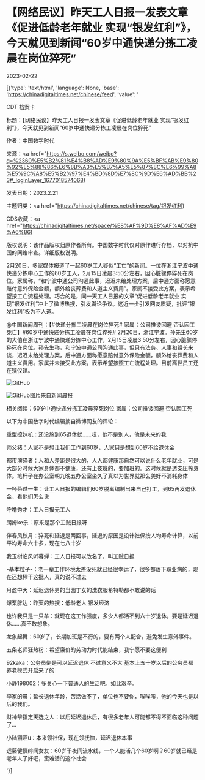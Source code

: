 # 【网络民议】昨天工人日报一发表文章《促进低龄老年就业 实现“银发红利”》，今天就见到新闻“60岁中通快递分拣工凌晨在岗位猝死”

2023-02-22

[{'type': 'text/html', 'language': None, 'base': 'https://chinadigitaltimes.net/chinese/feed', 'value': '

CDT 档案卡

标题：【网络民议】昨天工人日报一发表文章《促进低龄老年就业 实现“银发红利”》，今天就见到新闻“60岁中通快递分拣工凌晨在岗位猝死”

作者：中国数字时代

来源：<a href="https://s.weibo.com/weibo?q=%2360%E5%B2%81%E4%B8%AD%E9%80%9A%E5%BF%AB%E9%80%92%E5%88%86%E6%8B%A3%E5%B7%A5%E5%87%8C%E6%99%A8%E5%9C%A8%E5%B2%97%E4%BD%8D%E7%8C%9D%E6%AD%BB%23#_loginLayer_1677018574068)

发表日期：2023.2.21

主题归类：<a href="https://chinadigitaltimes.net/chinese/tag/银发红利)

CDS收藏：<a href="https://chinadigitaltimes.net/space/%E8%AF%9D%E8%AF%AD%E9%A6%86)

版权说明：该作品版权归原作者所有。中国数字时代仅对原作进行存档，以对抗中国的网络审查。详细版权说明。





2月20日，多家媒体报道了一起60岁工人疑似“工亡”的新闻。一位在浙江宁波中通快递分拣中心工作的60岁工人，2月15日凌晨3:50分左右，因心脏骤停猝死在岗位。家属称，“和宁波中通公司沟通此事，迟迟未给处理方案，后中通方面称愿意赔付意外保险金额，额外给丧葬费和人道主义费用”。家属不接受此方案，表示希望按工亡流程处理。巧合的是，同一天工人日报的文章“促进低龄老年就业 实现“银发红利”冲上了微博热搜，引发舆论争议。这近一步引发网友质疑，批评“银发红利”极为不人道。



@中国新闻周刊：【#快递分拣工凌晨在岗位猝死# 家属：公司推诿回避 否认因工死亡】#60岁中通快递分拣工凌晨在岗位猝死# 2月20日，浙江宁波。孙先生60岁的大伯在浙江宁波中通快递分拣中心工作，2月15日凌晨3:50分左右，因心脏骤停猝死在岗位。孙先生称，和宁波中通公司沟通此事，但只有法务、人事和组长来谈，迟迟未给处理方案，后中通方面称愿意赔付意外保险金额，额外给丧葬费和人道主义费用。家属并未接受此方案，表示希望按照工亡流程处理。目前离世员工还在殡仪馆。



![GitHub](https://chinadigitaltimes.net/chinese/files/2023/02/图片来自新闻晨报.jpg)

![GitHub](https://chinadigitaltimes.net/chinese/files/2023/02/图片来自新闻晨报1.jpg)图片来自新闻晨报

相关阅读：60岁中通快递分拣工凌晨猝死岗位 家属：公司推诿回避 否认因工死

以下为中国数字时代编辑摘自微博网友的评论：



重型撩妹机：还没熬到65退休就……哎，他不是别人，他是未来的我

师父猪：人家不是想让我们工作到60岁，人家只是想到60岁不给退休金

都市演绎者：人和人差距是很大的，人人都健康那自然可以说什么老年就业，可是大部分时候大家身体都不健康，还有上夜班的，要加班的。这时候就是透支压榨身体。笔杆子在办公室朝九晚五办公室坐久了真以为世界就那么美好不消耗身体

一杯茶过一生：让工人日报的编辑们60岁脱离编制出来自己打工，到65再发退休金，看他们怎么说

呼噜秀才：工人日报无工人

朗姆ke乐：原来是那个工贼日报呀

伴春风秋月：猝死和延退是两回事，延退的原因是设计社保按人均寿命计算，以前平均寿命六十多，现在七八十岁

我玉树临风听暮蝉：工人日报可以改名了，叫工贼日报

-基本粒子-：老一辈工作环境太差没死就已经很幸运了，很多都落下职业病的，现在还想榨干这批人，真的说不过去

月盈中天：延迟退休男的当园丁女的洗衣服希特勒都不敢说的话

爆栗胖达：昨天的热搜：低龄老人 银发经济

也许我只是一只羊：就现在这工作强度，多少人都活不到六十岁退休，要是延迟退休……真不敢想象。

龙象起舞：60岁了，长期加班是不行的，要有两个人配合，避免发生意外事件。

五条老师狂热粉：希望廉价的劳动力时代能结束，我宁愿不要这便利

92kaka：公务员倒是可以延迟退休 不过意义不大 基本上五十岁以后的公务员都养老模式开启来了的

小静198002：多关心一下普通人的生活吧。如此艰辛。

李家的晨：延长退休年龄，苦活做不了，单位也不要你，唉唉唉，他的今天也是以后的我们。

财神爷指定天选之人：以后延迟退休后，有很多老年人可能都不得不面临这种问题了&#8230;

小陆涵涵u：本来领社保，现在领抚恤，延迟退休本事

远藤健慎绯闻女友：60岁干夜间流水线，一个人能活几个60岁啊？60岁就已经是老年人了好吧，蛮难活的这个社会

'}]
